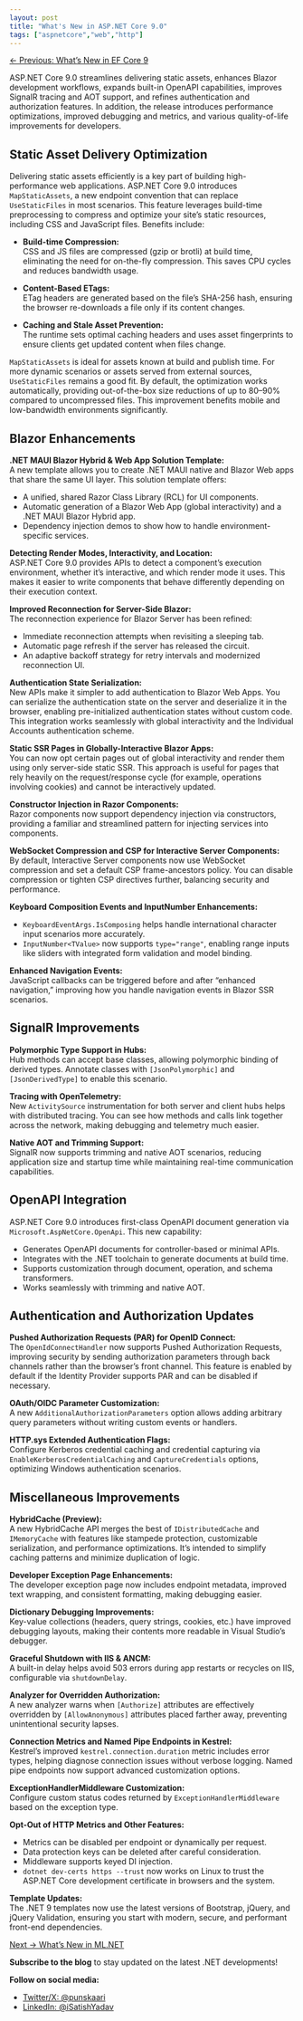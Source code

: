 ```yaml
---
layout: post
title: "What's New in ASP.NET Core 9.0"
tags: ["aspnetcore","web","http"]
---
```


[← Previous: What’s New in EF Core 9](4-whats-new-in-ef-core-9.md)  

ASP.NET Core 9.0 streamlines delivering static assets, enhances Blazor development workflows, expands built-in OpenAPI capabilities, improves SignalR tracing and AOT support, and refines authentication and authorization features. In addition, the release introduces performance optimizations, improved debugging and metrics, and various quality-of-life improvements for developers.

## Static Asset Delivery Optimization

Delivering static assets efficiently is a key part of building high-performance web applications. ASP.NET Core 9.0 introduces `MapStaticAssets`, a new endpoint convention that can replace `UseStaticFiles` in most scenarios. This feature leverages build-time preprocessing to compress and optimize your site’s static resources, including CSS and JavaScript files. Benefits include:

- **Build-time Compression:**  
  CSS and JS files are compressed (gzip or brotli) at build time, eliminating the need for on-the-fly compression. This saves CPU cycles and reduces bandwidth usage.
  
- **Content-Based ETags:**  
  ETag headers are generated based on the file’s SHA-256 hash, ensuring the browser re-downloads a file only if its content changes.
  
- **Caching and Stale Asset Prevention:**  
  The runtime sets optimal caching headers and uses asset fingerprints to ensure clients get updated content when files change.

`MapStaticAssets` is ideal for assets known at build and publish time. For more dynamic scenarios or assets served from external sources, `UseStaticFiles` remains a good fit. By default, the optimization works automatically, providing out-of-the-box size reductions of up to 80–90% compared to uncompressed files. This improvement benefits mobile and low-bandwidth environments significantly.

## Blazor Enhancements

**.NET MAUI Blazor Hybrid & Web App Solution Template:**  
A new template allows you to create .NET MAUI native and Blazor Web apps that share the same UI layer. This solution template offers:

- A unified, shared Razor Class Library (RCL) for UI components.
- Automatic generation of a Blazor Web App (global interactivity) and a .NET MAUI Blazor Hybrid app.
- Dependency injection demos to show how to handle environment-specific services.

**Detecting Render Modes, Interactivity, and Location:**  
ASP.NET Core 9.0 provides APIs to detect a component’s execution environment, whether it’s interactive, and which render mode it uses. This makes it easier to write components that behave differently depending on their execution context.

**Improved Reconnection for Server-Side Blazor:**  
The reconnection experience for Blazor Server has been refined:

- Immediate reconnection attempts when revisiting a sleeping tab.
- Automatic page refresh if the server has released the circuit.
- An adaptive backoff strategy for retry intervals and modernized reconnection UI.

**Authentication State Serialization:**  
New APIs make it simpler to add authentication to Blazor Web Apps. You can serialize the authentication state on the server and deserialize it in the browser, enabling pre-initialized authentication states without custom code. This integration works seamlessly with global interactivity and the Individual Accounts authentication scheme.

**Static SSR Pages in Globally-Interactive Blazor Apps:**  
You can now opt certain pages out of global interactivity and render them using only server-side static SSR. This approach is useful for pages that rely heavily on the request/response cycle (for example, operations involving cookies) and cannot be interactively updated.

**Constructor Injection in Razor Components:**  
Razor components now support dependency injection via constructors, providing a familiar and streamlined pattern for injecting services into components.

**WebSocket Compression and CSP for Interactive Server Components:**  
By default, Interactive Server components now use WebSocket compression and set a default CSP frame-ancestors policy. You can disable compression or tighten CSP directives further, balancing security and performance.

**Keyboard Composition Events and InputNumber Enhancements:**  
- `KeyboardEventArgs.IsComposing` helps handle international character input scenarios more accurately.
- `InputNumber<TValue>` now supports `type="range"`, enabling range inputs like sliders with integrated form validation and model binding.

**Enhanced Navigation Events:**  
JavaScript callbacks can be triggered before and after “enhanced navigation,” improving how you handle navigation events in Blazor SSR scenarios.

## SignalR Improvements

**Polymorphic Type Support in Hubs:**  
Hub methods can accept base classes, allowing polymorphic binding of derived types. Annotate classes with `[JsonPolymorphic]` and `[JsonDerivedType]` to enable this scenario.

**Tracing with OpenTelemetry:**  
New `ActivitySource` instrumentation for both server and client hubs helps with distributed tracing. You can see how methods and calls link together across the network, making debugging and telemetry much easier.

**Native AOT and Trimming Support:**  
SignalR now supports trimming and native AOT scenarios, reducing application size and startup time while maintaining real-time communication capabilities.

## OpenAPI Integration

ASP.NET Core 9.0 introduces first-class OpenAPI document generation via `Microsoft.AspNetCore.OpenApi`. This new capability:

- Generates OpenAPI documents for controller-based or minimal APIs.
- Integrates with the .NET toolchain to generate documents at build time.
- Supports customization through document, operation, and schema transformers.
- Works seamlessly with trimming and native AOT.

## Authentication and Authorization Updates

**Pushed Authorization Requests (PAR) for OpenID Connect:**  
The `OpenIdConnectHandler` now supports Pushed Authorization Requests, improving security by sending authorization parameters through back channels rather than the browser’s front channel. This feature is enabled by default if the Identity Provider supports PAR and can be disabled if necessary.

**OAuth/OIDC Parameter Customization:**  
A new `AdditionalAuthorizationParameters` option allows adding arbitrary query parameters without writing custom events or handlers.

**HTTP.sys Extended Authentication Flags:**  
Configure Kerberos credential caching and credential capturing via `EnableKerberosCredentialCaching` and `CaptureCredentials` options, optimizing Windows authentication scenarios.

## Miscellaneous Improvements

**HybridCache (Preview):**  
A new HybridCache API merges the best of `IDistributedCache` and `IMemoryCache` with features like stampede protection, customizable serialization, and performance optimizations. It’s intended to simplify caching patterns and minimize duplication of logic.

**Developer Exception Page Enhancements:**  
The developer exception page now includes endpoint metadata, improved text wrapping, and consistent formatting, making debugging easier.

**Dictionary Debugging Improvements:**  
Key-value collections (headers, query strings, cookies, etc.) have improved debugging layouts, making their contents more readable in Visual Studio’s debugger.

**Graceful Shutdown with IIS & ANCM:**  
A built-in delay helps avoid 503 errors during app restarts or recycles on IIS, configurable via `shutdownDelay`.

**Analyzer for Overridden Authorization:**  
A new analyzer warns when `[Authorize]` attributes are effectively overridden by `[AllowAnonymous]` attributes placed farther away, preventing unintentional security lapses.

**Connection Metrics and Named Pipe Endpoints in Kestrel:**  
Kestrel’s improved `kestrel.connection.duration` metric includes error types, helping diagnose connection issues without verbose logging. Named pipe endpoints now support advanced customization options.

**ExceptionHandlerMiddleware Customization:**  
Configure custom status codes returned by `ExceptionHandlerMiddleware` based on the exception type.

**Opt-Out of HTTP Metrics and Other Features:**
- Metrics can be disabled per endpoint or dynamically per request.
- Data protection keys can be deleted after careful consideration.
- Middleware supports keyed DI injection.
- `dotnet dev-certs https --trust` now works on Linux to trust the ASP.NET Core development certificate in browsers and the system.

**Template Updates:**  
The .NET 9 templates now use the latest versions of Bootstrap, jQuery, and jQuery Validation, ensuring you start with modern, secure, and performant front-end dependencies.

[Next → What’s New in ML.NET](6-whats-new-in-ml-net.md)

**Subscribe to the blog** to stay updated on the latest .NET developments!

**Follow on social media:**

- [Twitter/X: @punskaari](https://twitter.com/punskaari)
- [LinkedIn: @iSatishYadav](https://www.linkedin.com/in/iSatishYadav)